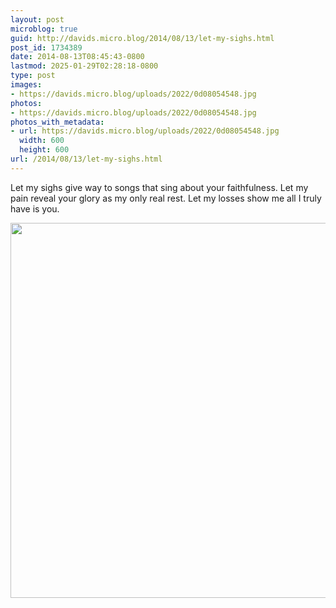 ```yaml
---
layout: post
microblog: true
guid: http://davids.micro.blog/2014/08/13/let-my-sighs.html
post_id: 1734389
date: 2014-08-13T08:45:43-0800
lastmod: 2025-01-29T02:28:18-0800
type: post
images:
- https://davids.micro.blog/uploads/2022/0d08054548.jpg
photos:
- https://davids.micro.blog/uploads/2022/0d08054548.jpg
photos_with_metadata:
- url: https://davids.micro.blog/uploads/2022/0d08054548.jpg
  width: 600
  height: 600
url: /2014/08/13/let-my-sighs.html
---
```

Let my sighs give way to songs that sing about your faithfulness. Let my pain reveal your glory as my only real rest. Let my losses show me all I truly have is you.

<img src="/uploads/2022/0d08054548.jpg" width="600" height="600" alt="">
